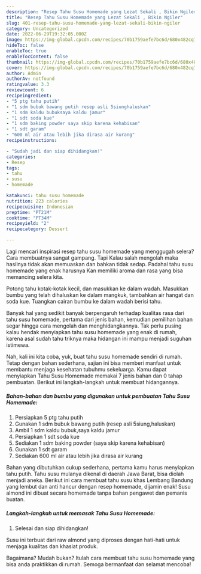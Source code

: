 ```yaml
---
description: "Resep Tahu Susu Homemade yang Lezat Sekali , Bikin Ngiler"
title: "Resep Tahu Susu Homemade yang Lezat Sekali , Bikin Ngiler"
slug: 401-resep-tahu-susu-homemade-yang-lezat-sekali-bikin-ngiler
category: Uncategorized
date: 2022-06-29T19:32:05.000Z
image: https://img-global.cpcdn.com/recipes/70b1759aefe7bc6d/680x482cq70/tahu-susu-homemade-foto-resep-utama.jpg
hideToc: false
enableToc: true
enableTocContent: false
thumbnail: https://img-global.cpcdn.com/recipes/70b1759aefe7bc6d/680x482cq70/tahu-susu-homemade-foto-resep-utama.jpg
cover: https://img-global.cpcdn.com/recipes/70b1759aefe7bc6d/680x482cq70/tahu-susu-homemade-foto-resep-utama.jpg
author: Admin
authorAv: notfound
ratingvalue: 3.3
reviewcount: 6
recipeingredient:
- "5 ptg tahu putih"
- "1 sdm bubuk bawang putih resep asli 5siunghaluskan"
- "1 sdm kaldu bubuksaya kaldu jamur"
- "1 sdt soda kue"
- "1 sdm baking powder saya skip karena kehabisan"
- "1 sdt garam"
- "600 ml air atau lebih jika dirasa air kurang"
recipeinstructions:

- "Sudah jadi dan siap dihidangkan!"
categories:
- Resep
tags:
- tahu
- susu
- homemade

katakunci: tahu susu homemade 
nutrition: 223 calories
recipecuisine: Indonesian
preptime: "PT21M"
cooktime: "PT34M"
recipeyield: "2"
recipecategory: Dessert

---
```



Lagi mencari inspirasi resep tahu susu homemade yang menggugah selera? Cara membuatnya sangat gampang. Tapi Kalau salah mengolah maka hasilnya tidak akan memuaskan dan bahkan tidak sedap. Padahal tahu susu homemade yang enak harusnya Kan memiliki aroma dan rasa yang bisa memancing selera kita.


Potong tahu kotak-kotak kecil, dan masukkan ke dalam wadah. Masukkan bumbu yang telah dihaluskan ke dalam mangkuk, tambahkan air hangat dan soda kue. Tuangkan cairan bumbu ke dalam wadah berisi tahu.

Banyak hal yang sedikit banyak berpengaruh terhadap kualitas rasa dari tahu susu homemade, pertama dari jenis bahan, kemudian pemilihan bahan segar hingga cara mengolah dan menghidangkannya. Tak perlu pusing kalau hendak menyiapkan tahu susu homemade yang enak di rumah, karena asal sudah tahu triknya maka hidangan ini mampu menjadi suguhan istimewa.


Nah, kali ini kita coba, yuk, buat tahu susu homemade sendiri di rumah. Tetap dengan bahan sederhana, sajian ini bisa memberi manfaat untuk membantu menjaga kesehatan tubuhmu sekeluarga. Kamu dapat menyiapkan Tahu Susu Homemade memakai 7 jenis bahan dan 0 tahap pembuatan. Berikut ini langkah-langkah untuk membuat hidangannya.

<!--inarticleads1-->

##### Bahan-bahan dan bumbu yang digunakan untuk pembuatan Tahu Susu Homemade:

1. Persiapkan 5 ptg tahu putih
1. Gunakan 1 sdm bubuk bawang putih (resep asli 5siung,haluskan)
1. Ambil 1 sdm kaldu bubuk,saya kaldu jamur
1. Persiapkan 1 sdt soda kue
1. Sediakan 1 sdm baking powder (saya skip karena kehabisan)
1. Gunakan 1 sdt garam
1. Sediakan 600 ml air atau lebih jika dirasa air kurang


Bahan yang dibutuhkan cukup sederhana, pertama kamu harus menyiapkan tahu putih. Tahu susu mulanya dikenal di daerah Jawa Barat, bisa diolah menjadi aneka. Berikut ini cara membuat tahu susu khas Lembang Bandung yang lembut dan anti hancur dengan resep homemade, dijamin enak! Susu almond ini dibuat secara homemade tanpa bahan pengawet dan pemanis buatan. 

<!--inarticleads2-->

##### Langkah-langkah untuk memasak Tahu Susu Homemade:


1. Selesai dan siap dihidangkan!

Susu ini terbuat dari raw almond yang diproses dengan hati-hati untuk menjaga kualitas dan khasiat produk. 

Bagaimana? Mudah bukan? Itulah cara membuat tahu susu homemade yang bisa anda praktikkan di rumah. Semoga bermanfaat dan selamat mencoba!

